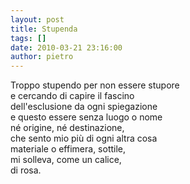 ```yaml
---
layout: post
title: Stupenda
tags: []
date: 2010-03-21 23:16:00
author: pietro
---
```

Troppo stupendo per non essere stupore<br/>e cercando di capire il fascino<br/>dell'esclusione da ogni spiegazione<br/>e questo essere senza luogo o nome<br/>né origine, né destinazione,<br/>che sento mio più di ogni altra cosa<br/>materiale o effimera, sottile,<br/>mi solleva, come un calice,<br/>di rosa.
